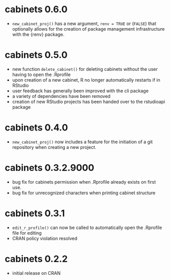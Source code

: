 # cabinets 0.6.0

* `new_cabinet_proj()` has a new argument, `renv = TRUE` or (`FALSE`) that optionally allows for the creation of package management infrastructure with the {renv} package. 

# cabinets 0.5.0

* new function `delete_cabinet()` for deleting cabinets without the user having to open the .Rprofile
* upon creation of a new cabinet, R no longer automatically restarts if in RStudio
* user feedback has generally been improved with the cli package
* a variety of dependencies have been removed
* creation of new RStudio projects has been handed over to the rstudioapi package

# cabinets 0.4.0

* `new_cabinet_proj()` now includes a feature for the initiation of a git repository when creating a new project.

# cabinets 0.3.2.9000

* bug fix for cabinets permission when .Rprofile already exists on first use.
* bug fix for unrecognized characters when printing cabinet structure

# cabinets 0.3.1

* `edit_r_profile()` can now be called to automatically open the .Rprofile file for editing
* CRAN policy violation resolved

# cabinets 0.2.2

* initial release on CRAN
